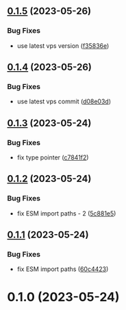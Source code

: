 ## [0.1.5](https://github.com/brillout/vike-react/compare/v0.1.4...v0.1.5) (2023-05-26)


### Bug Fixes

* use latest vps version ([f35836e](https://github.com/brillout/vike-react/commit/f35836e98f48b9eeb2d0aad3252afbc8f1d77aa0))



## [0.1.4](https://github.com/brillout/vike-react/compare/v0.1.3...v0.1.4) (2023-05-26)


### Bug Fixes

* use latest vps commit ([d08e03d](https://github.com/brillout/vike-react/commit/d08e03dd07e47014fe00a879761c676fad813ef7))



## [0.1.3](https://github.com/brillout/vike-react/compare/v0.1.2...v0.1.3) (2023-05-24)


### Bug Fixes

* fix type pointer ([c7841f2](https://github.com/brillout/vike-react/commit/c7841f2a3385aede9dccdb7aefa338a0274fc7fc))



## [0.1.2](https://github.com/brillout/vike-react/compare/v0.1.1...v0.1.2) (2023-05-24)


### Bug Fixes

* fix ESM import paths - 2 ([5c881e5](https://github.com/brillout/vike-react/commit/5c881e55d7834d00a3af99ad15db488a0b77a2d1))



## [0.1.1](https://github.com/brillout/vike-react/compare/v0.1.0...v0.1.1) (2023-05-24)


### Bug Fixes

* fix ESM import paths ([60c4423](https://github.com/brillout/vike-react/commit/60c44231d3d39c12dd1443b000c9f2466bde7597))



# 0.1.0 (2023-05-24)

